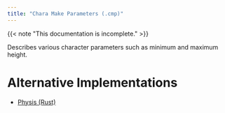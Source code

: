 ```yaml
---
title: "Chara Make Parameters (.cmp)"
---
```


{{< note "This documentation is incomplete." >}}

Describes various character parameters such as minimum and maximum height.

# Alternative Implementations

* [Physis (Rust)](https://github.com/redstrate/physis/blob/main/src/cmp.rs)
